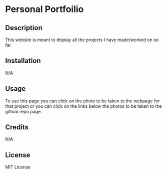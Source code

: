 # Personal Portfoilio
## Description
This website is meant to display all the projects I have made/worked on so far.
## Installation
N/A
## Usage
To use this page you can click on the photo to be taken to the webpage for that project or you can click on the links below the photos to be taken to the github repo page.
## Credits
N/A
## License
MIT License
